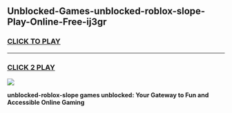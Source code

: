 
## Unblocked-Games-unblocked-roblox-slope-Play-Online-Free-ij3gr
<h3>
<a href="https://premium76.site?title=unblocked-roblox-slope&ref=26A">CLICK TO PLAY</a></h3>
<hr>

<h3>
<a href="https://premium76.site?title=unblocked-roblox-slope&ref=26A">CLICK 2 PLAY</a>
  
</h3>

<a href="https://premium76.site?title=unblocked-roblox-slope&ref=26A"><img src="https://clearcache.store/games.png"></a>


**unblocked-roblox-slope games unblocked: Your Gateway to Fun and Accessible Online Gaming**
